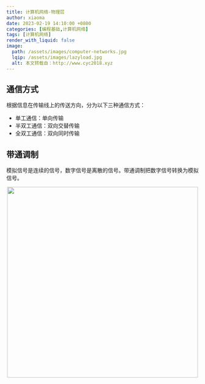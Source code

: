 ```yaml
---
title: 计算机网络-物理层
author: xiaoma
date: 2023-02-19 14:10:00 +0800
categories: [编程基础,计算机网络]
tags: [计算机网络]
render_with_liquid: false
image:
  path: /assets/images/computer-networks.jpg
  lqip: /assets/images/lazyload.jpg
  alt: 本文转载自：http://www.cyc2018.xyz
---
```


## 通信方式

根据信息在传输线上的传送方向，分为以下三种通信方式：

- 单工通信：单向传输
- 半双工通信：双向交替传输
- 全双工通信：双向同时传输

## 带通调制

模拟信号是连续的信号，数字信号是离散的信号。带通调制把数字信号转换为模拟信号。

<div align="center"> <img src="https://cs-notes-1256109796.cos.ap-guangzhou.myqcloud.com/c34f4503-f62c-4043-9dc6-3e03288657df.jpg" width="500"/> </div><br>

